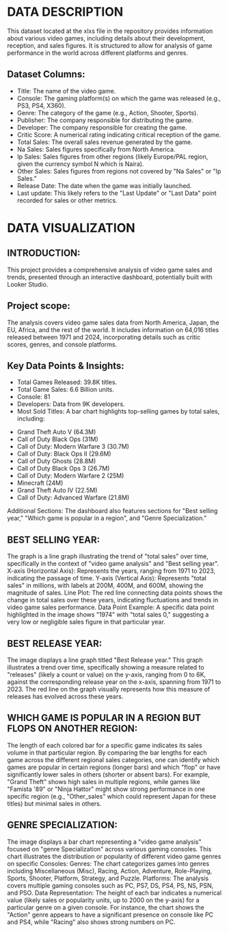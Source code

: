 # DATA DESCRIPTION
This dataset located at the xlxs file in the repository provides information about various video games, including details about their development, reception, and sales figures. It is structured to allow for analysis of game performance in the world across different platforms and genres.

## Dataset Columns:
- Title: The name of the video game.
- Console: The gaming platform(s) on which the game was released (e.g., PS3, PS4, X360).
- Genre: The category of the game (e.g., Action, Shooter, Sports).
- Publisher: The company responsible for distributing the game.
- Developer: The company responsible for creating the game.
- Critic Score: A numerical rating indicating critical reception of the game.
- Total Sales: The overall sales revenue generated by the game.
- Na Sales: Sales figures specifically from North America.
- Ip Sales: Sales figures from other regions (likely Europe/PAL region, given the currency symbol N which is Naira).
- Other Sales: Sales figures from regions not covered by "Na Sales" or "Ip Sales."
- Release Date: The date when the game was initially launched.
- Last update: This likely refers to the "Last Update" or "Last Data" point recorded for sales or other metrics.

# DATA VISUALIZATION

## INTRODUCTION: 
This project provides a comprehensive analysis of video game sales and trends, presented through an interactive dashboard, potentially built with Looker Studio. 

## Project scope:
The analysis covers video game sales data from North America, Japan, the EU, Africa, and the rest of the world. It includes information on 64,016 titles released between 1971 and 2024, incorporating details such as critic scores, genres, and console platforms.

## Key Data Points & Insights:
- Total Games Released: 39.8K titles.
- Total Game Sales: 6.6 Billion units.
- Console: 81
- Developers: Data from 9K developers.
- Most Sold Titles: A bar chart highlights top-selling games by total sales, including:
* Grand Theft Auto V (64.3M)
* Call of Duty Black Ops (31M)
* Call of Duty: Modern Warfare 3 (30.7M)
* Call of Duty: Black Ops II (29.6M)
* Call of Duty Ghosts (28.8M)
* Call of Duty Black Ops 3 (26.7M)
* Call of Duty: Modern Warfare 2 (25M)
* Minecraft (24M)
* Grand Theft Auto IV (22.5M)
* Call of Duty: Advanced Warfare (21.8M)

Additional Sections: The dashboard also features sections for "Best selling year," "Which game is popular in a region", and "Genre Specialization."

## BEST SELLING YEAR:
The graph is a line graph illustrating the trend of "total sales" over time, specifically in the context of "video game analysis" and "Best selling year". 
X-axis (Horizontal Axis): Represents the years, ranging from 1971 to 2023, indicating the passage of time.
Y-axis (Vertical Axis): Represents "total sales" in millions, with labels at 200M, 400M, and 600M, showing the magnitude of sales.
Line Plot: The red line connecting data points shows the change in total sales over these years, indicating fluctuations and trends in video game sales performance.
Data Point Example: A specific data point highlighted in the image shows "1974" with "total sales 0," suggesting a very low or negligible sales figure in that particular year.

## BEST RELEASE YEAR:
The image displays a line graph titled "Best Release year." This graph illustrates a trend over time, specifically showing a measure related to "releases" (likely a count or value) on the y-axis, ranging from 0 to 6K, against the corresponding release year on the x-axis, spanning from 1971 to 2023. The red line on the graph visually represents how this measure of releases has evolved across these years. 

## WHICH GAME IS POPULAR IN A REGION BUT FLOPS ON ANOTHER REGION: 
The length of each colored bar for a specific game indicates its sales volume in that particular region. By comparing the bar lengths for each game across the different regional sales categories, one can identify which games are popular in certain regions (longer bars) and which "flop" or have significantly lower sales in others (shorter or absent bars). For example, "Grand Theft" shows high sales in multiple regions, while games like "Famista '89" or "Ninja Hattor" might show strong performance in one specific region (e.g., "Other_sales" which could represent Japan for these titles) but minimal sales in others.

## GENRE SPECIALIZATION:
The image displays a bar chart representing a "video game analysis" focused on "genre Specialization" across various gaming consoles.
This chart illustrates the distribution or popularity of different video game genres on specific Consoles:
Genres: The chart categorizes games into genres including Miscellaneous (Misc), Racing, Action, Adventure, Role-Playing, Sports, Shooter, Platform, Strategy, and Puzzle.
Platforms: The analysis covers multiple gaming consoles such as PC, PS7, DS, PS4, PS, NS, PSN, and PSO.
Data Representation: The height of each bar indicates a numerical value (likely sales or popularity units, up to 2000 on the y-axis) for a particular genre on a given console. For instance, the chart shows the "Action" genre appears to have a significant presence on console like PC and PS4, while "Racing" also shows strong numbers on PC.
